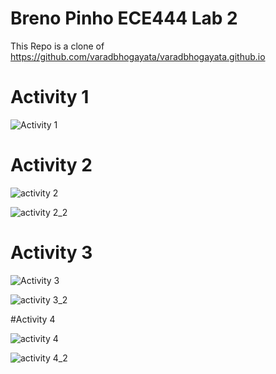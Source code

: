 # Breno Pinho ECE444 Lab 2
This Repo is a clone of https://github.com/varadbhogayata/varadbhogayata.github.io

# Activity 1

![Activity 1](https://github.com/BrenoPin/BrenoPin.github.io/assets/53989062/ed8a796b-1b85-462e-a0e1-65695be3b5bb)

# Activity 2

![activity 2](https://github.com/BrenoPin/BrenoPin.github.io/assets/53989062/9ac55e3c-6cc2-4321-8406-acf77a566740)

![activity 2_2](https://github.com/BrenoPin/BrenoPin.github.io/assets/53989062/795f0a39-0537-4251-a197-fc3fcfffd337)

# Activity 3

![Activity 3](https://github.com/BrenoPin/BrenoPin.github.io/assets/53989062/caa19aa8-7f5f-4ae2-8b56-1b87580dc595)

![activity 3_2](https://github.com/BrenoPin/BrenoPin.github.io/assets/53989062/4fbf4081-53ed-449a-87bb-20c5fe832392)

#Activity 4

![activity 4](https://github.com/BrenoPin/BrenoPin.github.io/assets/53989062/4da43eae-908a-4a96-aff3-ec100b92fb0b)

![activity 4_2](https://github.com/BrenoPin/BrenoPin.github.io/assets/53989062/4f959ab7-dc09-4839-a5b2-247c69a4b67d)
